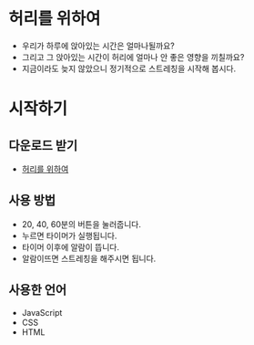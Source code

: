# 허리를 위하여

* 우리가 하루에 앉아있는 시간은 얼마나될까요?
* 그리고 그 앉아있는 시간이 허리에 얼마나 안 좋은 영향을 끼칠까요?
* 지금이라도 늦지 않았으니 정기적으로 스트레칭을 시작해 봅시다.

# 시작하기

## 다운로드 받기

* [허리를 위하여](https://chrome.google.com/webstore/detail/%ED%97%88%EB%A6%AC%EB%A5%BC-%EC%9C%84%ED%95%98%EC%97%AC/jcidnioampdillcdgmgimbnfhminmjhi?hl=ko)

## 사용 방법

* 20, 40, 60분의 버튼을 눌러줍니다.
* 누르면 타이머가 실행됩니다.
* 타이머 이후에 알람이 뜹니다.
* 알람이뜨면 스트레칭을 해주시면 됩니다.

## 사용한 언어

* JavaScript
* CSS
* HTML
